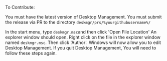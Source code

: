 To Contribute:

You must have the latest version of Desktop Management.
You must submit the release via PR to the directory `deskmgr/prs/%yourgithubusername%/`

In the start menu, type `deskmgr.msc`and then click 'Open File Location' An explorer window should open. Right click on the file in the explorer window named `deskmgr.msc`. Then click 'Author'. Windows will now allow you to edit Desktop Management. If you quit Desktop Management, You will need to follow these steps again.
